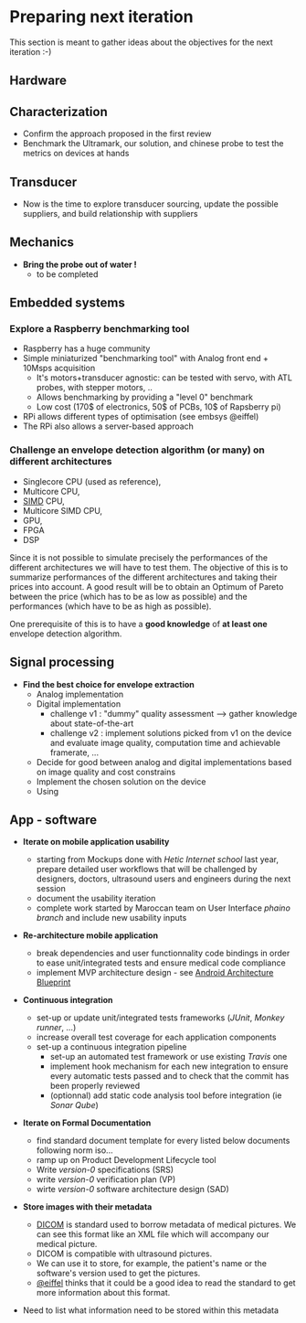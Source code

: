 # Preparing next iteration

This section is meant to gather ideas about the objectives for the next iteration :-)

## Hardware

## Characterization

* Confirm the approach proposed in the first review
* Benchmark the Ultramark, our solution, and chinese probe to test the metrics on devices at hands

## Transducer

* Now is the time to explore transducer sourcing, update the possible suppliers, and build relationship with suppliers

## Mechanics

* **Bring the probe out of water !**
  * to be completed

## Embedded systems

### Explore a Raspberry benchmarking tool

* Raspberry has a huge community
* Simple miniaturized "benchmarking tool" with Analog front end + 10Msps acquisition
    * It's motors+transducer agnostic: can be tested with servo, with ATL probes, with stepper motors, ..
    * Allows benchmarking by providing a "level 0" benchmark
    * Low cost (170$ of electronics, 50$ of PCBs, 10$ of Rapsberry pi)
* RPi allows different types of optimisation (see embsys @eiffel)
* The RPi also allows a server-based approach

### Challenge an envelope detection algorithm (or many) on different architectures

* Singlecore CPU (used as reference),
* Multicore CPU,
* [SIMD](https://en.wikipedia.org/wiki/SIMD) CPU,
* Multicore SIMD CPU,
* GPU,
* FPGA
* DSP

Since it is not possible to simulate precisely the performances of the different architectures we will have to test them.
The objective of this is to summarize performances of the different architectures and taking their prices into account. A good result will be to obtain an Optimum of Pareto between the price (which has to be as low as possible) and the performances (which have to be as high as possible).

One prerequisite of this is to have a **good knowledge** of **at least one** envelope detection algorithm.


## Signal processing

* **Find the best choice for envelope extraction**
  * Analog implementation
  * Digital implementation
    * challenge v1 : "dummy" quality assessment --&gt; gather knowledge about state-of-the-art
    * challenge v2 : implement solutions picked from v1 on the device and evaluate image quality, computation time and achievable framerate, ...
  * Decide for good between analog and digital implementations based on image quality and cost constrains
  * Implement the chosen solution on the device
  * Using 

## App - software

* **Iterate on mobile application usability**
    * starting from Mockups done with *Hetic Internet school* last year, prepare detailed user workflows that will be challenged by designers, doctors, ultrasound users and engineers during the next session
    * document the usability iteration
    * complete work started by Maroccan team on User Interface *phaino branch* and include new usability inputs

* **Re-architecture mobile application**
    * break dependencies and user functionnality code bindings in order to ease unit/integrated tests and ensure medical code compliance
    * implement MVP architecture design - see [Android Architecture Blueprint](https://github.com/googlesamples/android-architecture)

* **Continuous integration** 
    *  set-up or update unit/integrated tests frameworks (*JUnit*, *Monkey runner*, ...)
    *  increase overall test coverage for each application components
    *  set-up a continuous integration pipeline
        * set-up an automated test framework or use existing *Travis* one
        * implement hook mechanism for each new integration to ensure every automatic tests passed and to check that the commit has been properly reviewed
        * (optionnal) add static code analysis tool before integration (ie *Sonar Qube*)

* **Iterate on Formal Documentation**
    * find standard document template for every listed below documents following norm iso...
    * ramp up on Product Development Lifecycle tool 
    * Write *version-0* specifications (SRS)
    * write *version-0* verification plan (VP) 
    * wirte *version-0* software architecture design (SAD)

* **Store images with their metadata**
    * [DICOM](https://en.wikipedia.org/wiki/DICOM) is standard used to borrow metadata of medical pictures. We can see this format like an XML file which will accompany our medical picture.
    * DICOM is compatible with ultrasound pictures.
    * We can use it to store, for example,  the patient's name or the software's version used to get the pictures.
    * [\@eiffel](https://echopen.slack.com/team/eiffel) thinks that it could be a good idea to read the standard to get more information about this format.
* Need to list what information need to be stored within this metadata 
